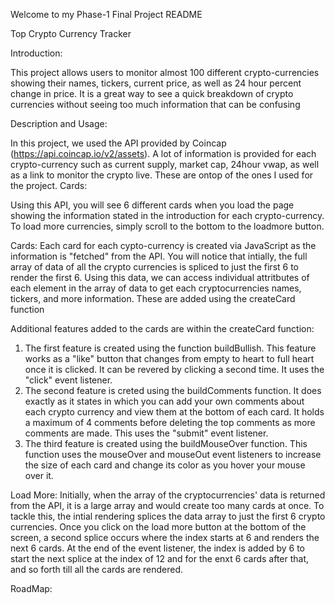 Welcome to my Phase-1 Final Project README

Top Crypto Currency Tracker

Introduction:

This project allows users to monitor almost 100 different crypto-currencies showing their names, tickers, current price, as well as 24 hour percent change in price. It is a great way to see a quick breakdown of crypto currencies without seeing too much information that can be confusing

Description and Usage:

In this project, we used the API provided by Coincap (https://api.coincap.io/v2/assets). A lot of information is provided for each crypto-currency such as current supply, market cap, 24hour vwap, as well as a link to monitor the crypto live. These are ontop of the ones I used for the project. 
Cards: 


Using this API, you will see 6 different cards when you load the page showing the information stated in the introduction for each crypto-currency. To load more currencies, simply scroll to the bottom to the loadmore button.

Cards: 
Each card for each cypto-currency is created via JavaScript as the information is "fetched" from the API. You will notice that intially, the full array of data of all the crypto currencies is spliced to just the first 6 to render the first 6. Using this data, we can access individual attritbutes of each element in the array of data to get each cryptocurrencies names, tickers, and more information. These are added using the createCard function

Additional features added to the cards are within the createCard function: 
1. The first feature is created using the function buildBullish. This feature works as a "like" button that changes from empty to heart to full heart once it is clicked. It can be revered by clicking a second time. It uses the "click" event listener. 
2. The second feature is creted using the buildComments function. It does exactly as it states in which you can add your own comments about each crypto currency and view them at the bottom of each card. It holds a maximum of 4 comments before deleting the top comments as more comments are made. This uses the "submit" event listener. 
3. The third feature is created using the buildMouseOver function. This function uses the mouseOver and mouseOut event listeners to increase the size of each card and change its color as you hover your mouse over it. 

Load More: 
Initially, when the array of the cryptocurrencies' data is returned from the API, it is a large array and would create too many cards at once. To tackle this, the intial rendering splices the data array to just the first 6 crypto currencies. Once you click on the load more button at the bottom of the screen, a second splice occurs where the index starts at 6 and renders the next 6 cards. At the end of the event listener, the index is added by 6 to start the next splice at the index of 12 and for the enxt 6 cards after that, and so forth till all the cards are rendered. 

RoadMap: 

